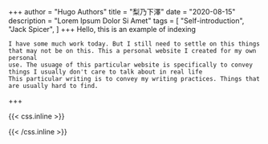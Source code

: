 +++
author = "Hugo Authors"
title = "梨乃下澤"
date = "2020-08-15"
description = "Lorem Ipsum Dolor Si Amet"
tags = [
    "Self-introduction",
    "Jack Spicer",
]
+++
Hello, this is an example of indexing
```
I have some much work today. But I still need to settle on this things
that may not be on this. This a personal website I created for my own personal
use. The usuage of this particular website is specifically to convey things I usually don't care to talk about in real life
This particular writing is to convey my writing practices. Things that are usually hard to find.
```
+++

{{< css.inline >}}
<style>
.canon { background: white; width: 100%; height: auto;}
</style>
{{< /css.inline >}}
